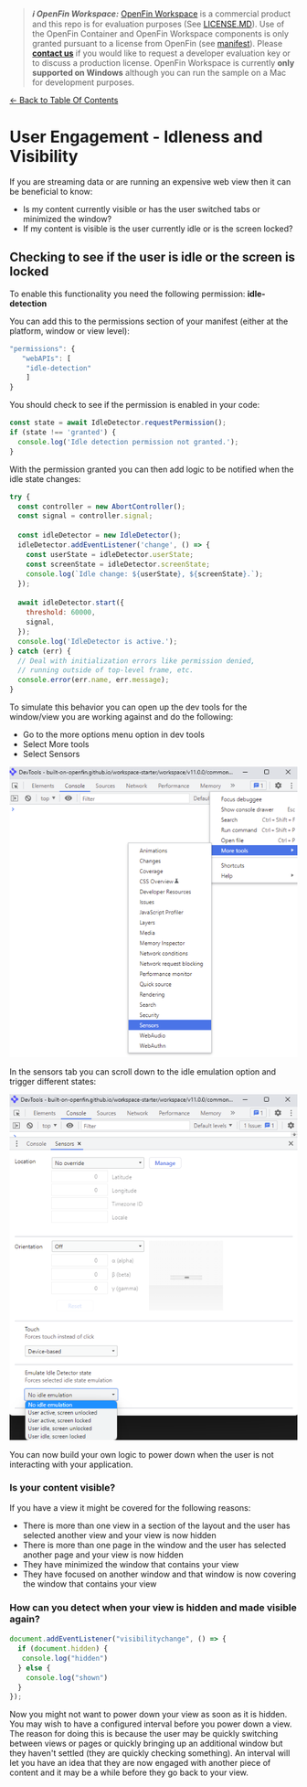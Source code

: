 > **_:information_source: OpenFin Workspace:_** [OpenFin Workspace](https://www.openfin.co/workspace/) is a commercial product and this repo is for evaluation purposes (See [LICENSE.MD](../LICENSE.MD)). Use of the OpenFin Container and OpenFin Workspace components is only granted pursuant to a license from OpenFin (see [manifest](../public/manifest.fin.json)). Please [**contact us**](https://www.openfin.co/workspace/poc/) if you would like to request a developer evaluation key or to discuss a production license.
> OpenFin Workspace is currently **only supported on Windows** although you can run the sample on a Mac for development purposes.

[<- Back to Table Of Contents](../README.md)

# User Engagement - Idleness and Visibility

If you are streaming data or are running an expensive web view then it can be beneficial to know:

- Is my content currently visible or has the user switched tabs or minimized the window?
- If my content is visible is the user currently idle or is the screen locked?

## Checking to see if the user is idle or the screen is locked

To enable this functionality you need the following permission: **idle-detection**

You can add this to the permissions section of your manifest (either at the platform, window or view level):

```js
"permissions": {
   "webAPIs": [
    "idle-detection"
    ]
}
```

You should check to see if the permission is enabled in your code:

```js
const state = await IdleDetector.requestPermission();
if (state !== 'granted') {
  console.log('Idle detection permission not granted.');
}
```

With the permission granted you can then add logic to be notified when the idle state changes:

```js
try {
  const controller = new AbortController();
  const signal = controller.signal;

  const idleDetector = new IdleDetector();
  idleDetector.addEventListener('change', () => {
    const userState = idleDetector.userState;
    const screenState = idleDetector.screenState;
    console.log(`Idle change: ${userState}, ${screenState}.`);
  });

  await idleDetector.start({
    threshold: 60000,
    signal,
  });
  console.log('IdleDetector is active.');
} catch (err) {
  // Deal with initialization errors like permission denied,
  // running outside of top-level frame, etc.
  console.error(err.name, err.message);
}
```

To simulate this behavior you can open up the dev tools for the window/view you are working against and do the following:

- Go to the more options menu option in dev tools
- Select More tools
- Select Sensors

![Sensor Dev Tools](./dev-tools-sensors.png)

In the sensors tab you can scroll down to the idle emulation option and trigger different states:

![Sensor Dev Tools Idle Emulation](./dev-tools-sensors-idle.png)

You can now build your own logic to power down when the user is not interacting with your application.

### Is your content visible?

If you have a view it might be covered for the following reasons:

- There is more than one view in a section of the layout and the user has selected another view and your view is now hidden
- There is more than one page in the window and the user has selected another page and your view is now hidden
- They have minimized the window that contains your view
- They have focused on another window and that window is now covering the window that contains your view

### How can you detect when your view is hidden and made visible again?

```js
document.addEventListener("visibilitychange", () => {
  if (document.hidden) {
   console.log("hidden")
  } else {
    console.log("shown")
  }
});
```

Now you might not want to power down your view as soon as it is hidden. You may wish to have a configured interval before you power down a view. The reason for doing this is because the user may be quickly switching between views or pages or quickly bringing up an additional window but they haven't settled (they are quickly checking something). An interval will let you have an idea that they are now engaged with another piece of content and it may be a while before they go back to your view.
